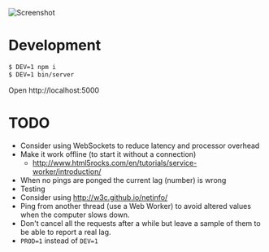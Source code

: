 ![Screenshot](https://raw.github.com/frosas/lag/master/screenshot.png)

# Development

```bash
$ DEV=1 npm i
$ DEV=1 bin/server
```

Open http://localhost:5000

# TODO

- Consider using WebSockets to reduce latency and processor overhead
- Make it work offline (to start it without a connection)
  - http://www.html5rocks.com/en/tutorials/service-worker/introduction/
- When no pings are ponged the current lag (number) is wrong
- Testing
- Consider using http://w3c.github.io/netinfo/
- Ping from another thread (use a Web Worker) to avoid altered values when the 
  computer slows down.
- Don't cancel all the requests after a while but leave a sample of them to be 
  able to report a real lag.
- `PROD=1` instead of `DEV=1`